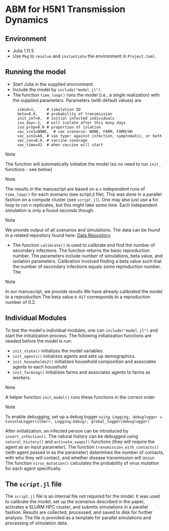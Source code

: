 # ABM for H5N1 Transmission Dynamics

## Environment
- Julia 1.11.5 
- Use `Pkg` to `resolve` and `instantiate` the environment in `Project.toml`. 

## Running the model
- Start Julia in the supplied environment.
- Include the model by `include("model.jl")`.
- The function `time_loop()` runs the model (i.e., a single realization) with the supplied parameters. Parameters (with default values) are 
  ```
    simid=1,     # simulation ID
    beta=0.0,    # probability of transmission 
    init_inf=0,  # initial infected individuals
    iso_day=-1,  # will isolate after this many days
    iso_prop=0.0 # proportion of islation
    vac_scn1=NONE,  # vax scenario: NONE, FARM, FARM/HH
    vac_scn2=A0, # vax type: against infection, symptomatic, or both
    vac_cov=0.0, # vaccine coverage
    vac_time=42  # when vaccine will start
  ```
> [!NOTE]  
> The function will automatically initialize the model (so no need to run `init_` functions - see below)

> [!NOTE]  
> The results in the manuscript are based on a `n` independent runs of `time_loop()` for each scenario (see script.jl file). This was done in a parallel fashion on a compute cluster (see `script.jl`). One may also just use a for loop to run n replicates, but this might take some time. Each independent simulation is only a found seconds though. 

> [!NOTE] 
> We provide output of all scenarios and simulations. The data can be found in a related repository found here: 
[Data Repository](http://github.com/affans/h5n1model_data).


- The function `calibrate()` is used to calibrate and find the number of secondary infections. The function returns the basic reproduction number. The parameters include number of simulations, beta value, and isolation parameters. Calibration involved finding a beta value such that the number of secondary infections equals some reproduction number. The

> [!NOTE]  
> In our manuscript, we provide results We have already calibrated the model to a reproduction The beta value `0.017` corresponds to a reproduction number of 0.2.  

## Individual Modules

To test the model's individual modules, one can `include("model.jl")` and start the initialization process. The following initialization functions are needed before the model is run: 
  - `init_state()` initializes the model variables. 
  - `init_agents()` initializes agents and sets up demographics.
  - `init_households2()` initializes household composition and associates agents to each household
  - `init_farming()` initializes farms and associates agents to farms as workers.   

> [!NOTE]  
> A helper function `init_model()` runs these functions in the correct order

> [!NOTE]  
> To enable debugging, set up a debug logger `using Logging; debuglogger = ConsoleLogger(stderr, Logging.Debug); global_logger(debuglogger)`

After initialization, an infected person can be introduced by `insert_infection()`. The natural history can be debugged using `natural_history()` and `activate_swaps()` functions (they will require the agent as an input parameter). The function `transmission_with_contacts()` (with agent passed in as the parameter) determines the number of contacts, with who they will contact, and whether disease transmission will occur. The function `virus_mutation()` calculates the probability of virus mutation for each agent specifically. 

## The `script.jl` file

The `script.jl` file is an internal file not required for the model. It was used to calibrate the model, set up the scenarios described in the paper,  activates a SLURM HPC cluster, and submits simulations in a parallel fashion. Results are collected, processed, and saved to disk for further analysis. The file is provided as a template for parallel simulations and processing of simulation data. 

